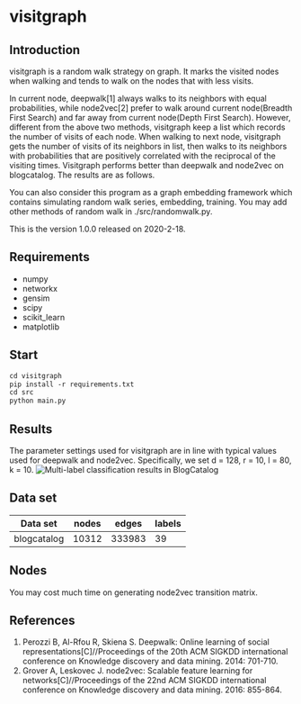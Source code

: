 # visitgraph
## Introduction
visitgraph is a random walk strategy on graph. It marks the visited nodes when walking and tends to walk on the nodes that with less visits.

In current node, deepwalk[1] always walks to its neighbors with equal probabilities, while node2vec[2] prefer to walk around current node(Breadth First Search) and far away from current node(Depth First Search). However, different from the above two methods, visitgraph keep a list which records the number of visits of each node. When walking to next node, visitgraph gets the number of visits of its neighbors in list, then walks to its neighbors with probabilities that are positively correlated with the reciprocal of the visiting times. Visitgraph performs better than deepwalk and node2vec on blogcatalog. The results are as follows.

You can also consider this program as a graph embedding framework which contains simulating random walk series, embedding, training. You may add other methods of random walk in ./src/randomwalk.py.

This is the version 1.0.0 released on 2020-2-18.

## Requirements

+ numpy
+ networkx
+ gensim
+ scipy
+ scikit_learn
+ matplotlib

## Start
```markdown
cd visitgraph
pip install -r requirements.txt
cd src
python main.py
```

## Results

The parameter settings used for visitgraph are in line with typical values used for deepwalk and node2vec. Specifically, we set d = 128,
r = 10, l = 80, k = 10.
![Multi-label classification results in BlogCatalog](https://github.com/Hilbert1024/visitgraph/blob/master/figure/example_result.jpg)
## Data set

|  Data set   | nodes  | edges | labels |
|  ----  | ----  | ----| ---- |
| blogcatalog  | 10312 | 333983 | 39 |

## Nodes
You may cost much time on generating node2vec transition matrix.

## References
1. Perozzi B, Al-Rfou R, Skiena S. Deepwalk: Online learning of social representations[C]//Proceedings of the 20th ACM SIGKDD international conference on Knowledge discovery and data mining. 2014: 701-710.
2. Grover A, Leskovec J. node2vec: Scalable feature learning for networks[C]//Proceedings of the 22nd ACM SIGKDD international conference on Knowledge discovery and data mining. 2016: 855-864.